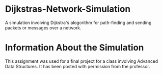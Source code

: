 Dijkstras-Network-Simulation
=============================

A simulation involving Dijkstra's alogorithm for path-finding and sending packets or messages over a network.

Information About the Simulation
================================

This assignment was used for a final project for a class involving Advanced Data Structures. It has been posted with permission from the professor.
